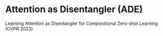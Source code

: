 # Attention as Disentangler (ADE)
Learning Attention as Disentangler for Compositional Zero-shot Learning (CVPR 2023)
